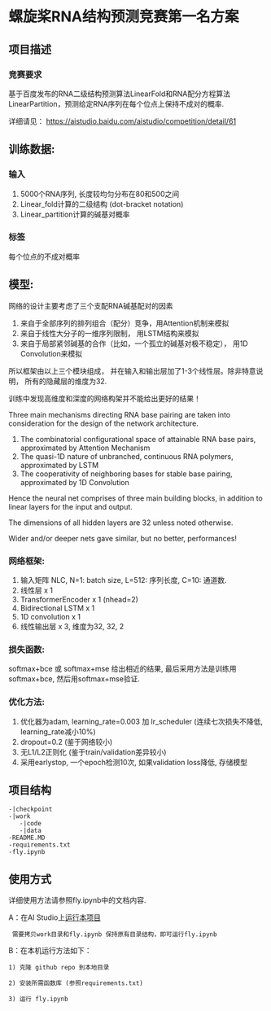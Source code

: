 # 螺旋桨RNA结构预测竞赛第一名方案

## 项目描述

### 竞赛要求
基于百度发布的RNA二级结构预测算法LinearFold和RNA配分方程算法LinearPartition，预测给定RNA序列在每个位点上保持不成对的概率.

详细请见： https://aistudio.baidu.com/aistudio/competition/detail/61

## 训练数据: 

### 输入
   1. 5000个RNA序列, 长度较均匀分布在80和500之间
   2. Linear_fold计算的二级结构 (dot-bracket notation)
   3. Linear_partition计算的碱基对概率
    
### 标签
   每个位点的不成对概率
    
## 模型:

网络的设计主要考虑了三个支配RNA碱基配对的因素
   1. 来自于全部序列的排列组合（配分）竞争，用Attention机制来模拟
   2. 来自于线性大分子的一维序列限制， 用LSTM结构来模拟
   3. 来自于局部紧邻碱基的合作（比如，一个孤立的碱基对极不稳定）， 用1D Convolution来模拟
 
所以框架由以上三个模块组成， 并在输入和输出层加了1-3个线性层。除非特意说明， 所有的隐藏层的维度为32.

训练中发现高维度和深度的网络构架并不能给出更好的结果！

Three main mechanisms directing RNA base pairing are taken into consideration for the design of the network architecture. 
   1) The combinatorial configurational space of attainable RNA base pairs, approximated by Attention Mechanism
   2) The quasi-1D nature of unbranched, continuous RNA polymers, approximated by LSTM
   3) The cooperativity of neighboring bases for stable base pairing, approximated by 1D Convolution

Hence the neural net comprises of three main building blocks, in addition to linear layers for the input and output. 

The dimensions of all hidden layers are 32 unless noted otherwise.

Wider and/or deeper nets gave similar, but no better, performances!

### 网络框架:

 1. 输入矩阵 NLC, N=1: batch size, L=512: 序列长度, C=10: 通道数.
 2. 线性层 x 1
 3. TransformerEncoder x 1 (nhead=2)
 4. Bidirectional LSTM x 1
 5. 1D convolution x 1
 6. 线性输出层 x 3, 维度为32, 32, 2 

### 损失函数:
 softmax+bce 或 softmax+mse 给出相近的结果, 最后采用方法是训练用softmax+bce, 然后用softmax+mse验证.

### 优化方法:
 1. 优化器为adam, learning_rate=0.003 加 lr_scheduler (连续七次损失不降低, learning_rate减小10%)
 2. dropout=0.2 (鉴于网络较小)
 3. 无L1/L2正则化 (鉴于train/validation差异较小)
 4. 采用earlystop, 一个epoch检测10次, 如果validation loss降低, 存储模型


## 项目结构
```
-|checkpoint
-|work
   -|code
   -|data
-README.MD
-requirements.txt
-fly.ipynb
```
## 使用方式

详细使用方法请参照fly.ipynb中的文档内容.

A：在AI Studio上[运行本项目](https://aistudio.baidu.com/aistudio/projectdetail/1479469)

     需要拷贝work目录和fly.ipynb 保持原有目录结构，即可运行fly.ipynb

B：在本机运行方法如下：

    1) 克隆 github repo 到本地目录

    2) 安装所需函数库 (参照requirements.txt)
    
    3) 运行 fly.ipynb
